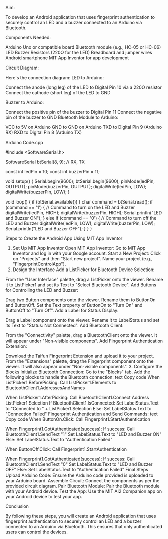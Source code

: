 Aim:

To develop an Android application that uses fingerprint authentication to securely control an LED and a buzzer connected to an Arduino via Bluetooth.

Components Needed:

Arduino Uno or compatible board
Bluetooth module (e.g., HC-05 or HC-06)
LED
Buzzer
Resistors (220Ω for the LED)
Breadboard and jumper wires
Android smartphone
MIT App Inventor for app development

Circuit Diagram:

Here's the connection diagram:
LED to Arduino:

Connect the anode (long leg) of the LED to Digital Pin 10 via a 220Ω resistor
Connect the cathode (short leg) of the LED to GND

Buzzer to Arduino:

Connect the positive pin of the buzzer to Digital Pin 11
Connect the negative pin of the buzzer to GND
Bluetooth Module to Arduino:

VCC to 5V on Arduino
GND to GND on Arduino
TXD to Digital Pin 9 (Arduino RX)
RXD to Digital Pin 8 (Arduino TX)

Arduino Code.cpp

#include <SoftwareSerial.h>

SoftwareSerial btSerial(8, 9); // RX, TX

const int ledPin = 10;
const int buzzerPin = 11;

void setup() {
  Serial.begin(9600);
  btSerial.begin(9600);
  pinMode(ledPin, OUTPUT);
  pinMode(buzzerPin, OUTPUT);
  digitalWrite(ledPin, LOW);
  digitalWrite(buzzerPin, LOW);
}

void loop() {
  if (btSerial.available()) {
    char command = btSerial.read();
    if (command == '1') { // Command to turn on the LED and Buzzer
      digitalWrite(ledPin, HIGH);
      digitalWrite(buzzerPin, HIGH);
      Serial.println("LED and Buzzer ON");
    } else if (command == '0') { // Command to turn off the LED and Buzzer
      digitalWrite(ledPin, LOW);
      digitalWrite(buzzerPin, LOW);
      Serial.println("LED and Buzzer OFF");
    }
  }
}

Steps to Create the Android App Using MIT App Inventor

1. Set Up MIT App Inventor
Open MIT App Inventor: Go to MIT App Inventor and log in with your Google account.
Start a New Project: Click on "Projects" and then "Start new project". Name your project (e.g., "FingerprintControlApp").
2. Design the Interface
Add a ListPicker for Bluetooth Device Selection:

From the "User Interface" palette, drag a ListPicker onto the viewer. Rename it to ListPicker1 and set its Text to "Select Bluetooth Device".
Add Buttons for Controlling the LED and Buzzer:

Drag two Button components onto the viewer. Rename them to ButtonOn and ButtonOff.
Set the Text property of ButtonOn to "Turn On" and ButtonOff to "Turn Off".
Add a Label for Status Display:

Drag a Label component onto the viewer. Rename it to LabelStatus and set its Text to "Status: Not Connected".
Add Bluetooth Client:

From the "Connectivity" palette, drag a BluetoothClient onto the viewer. It will appear under "Non-visible components".
Add Fingerprint Authentication Extension:

Download the Taifun Fingerprint Extension and upload it to your project.
From the "Extensions" palette, drag the Fingerprint component onto the viewer. It will also appear under "Non-visible components".
3. Configure the Blocks
Initialize Bluetooth Connection:
Go to the "Blocks" tab.
Add the following blocks to handle the Bluetooth connection:
text
Copy code
When ListPicker1.BeforePicking:
    Call ListPicker1.Elements to BluetoothClient1.AddressesAndNames

When ListPicker1.AfterPicking:
    Call BluetoothClient1.Connect Address ListPicker1.Selection
    If BluetoothClient1.IsConnected:
        Set LabelStatus.Text to "Connected to " + ListPicker1.Selection
    Else:
        Set LabelStatus.Text to "Connection Failed"
Fingerprint Authentication and Send Commands:
text
Copy code
When ButtonOn.Click:
    Call Fingerprint1.StartAuthentication

When Fingerprint1.GotAuthenticated(success):
    If success:
        Call BluetoothClient1.SendText "1"
        Set LabelStatus.Text to "LED and Buzzer ON"
    Else:
        Set LabelStatus.Text to "Authentication Failed"

When ButtonOff.Click:
    Call Fingerprint1.StartAuthentication

When Fingerprint1.GotAuthenticated(success):
    If success:
        Call BluetoothClient1.SendText "0"
        Set LabelStatus.Text to "LED and Buzzer OFF"
    Else:
        Set LabelStatus.Text to "Authentication Failed"
Final Steps
Upload Arduino Code: Ensure the Arduino code provided is uploaded to your Arduino board.
Assemble Circuit: Connect the components as per the provided circuit diagram.
Pair Bluetooth Module: Pair the Bluetooth module with your Android device.
Test the App: Use the MIT AI2 Companion app on your Android device to test your app.

Conclusion

By following these steps, you will create an Android application that uses fingerprint authentication to securely control an LED and a buzzer connected to an Arduino via Bluetooth. This ensures that only authenticated users can control the devices.
